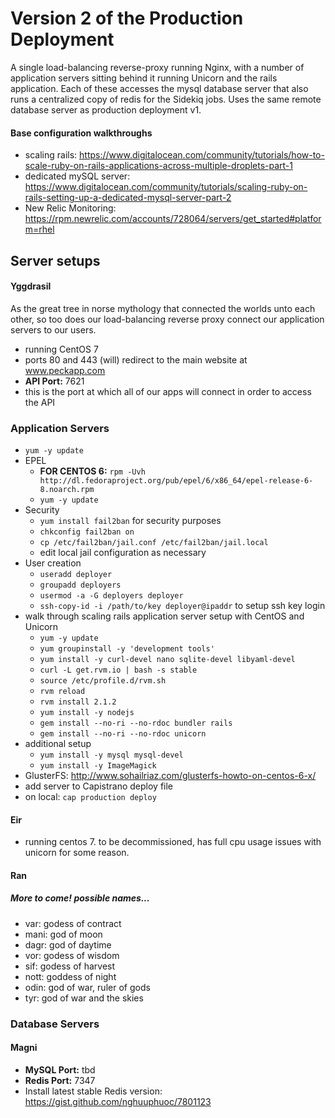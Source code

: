 # Version 2 of the Production Deployment

A single load-balancing reverse-proxy running Nginx, with a number of application servers sitting behind it running Unicorn and the rails application. Each of these accesses the mysql database server that also runs a centralized copy of redis for the Sidekiq jobs. Uses the same remote database server as production deployment v1.

#### Base configuration walkthroughs
- scaling rails: https://www.digitalocean.com/community/tutorials/how-to-scale-ruby-on-rails-applications-across-multiple-droplets-part-1
- dedicated mySQL server: https://www.digitalocean.com/community/tutorials/scaling-ruby-on-rails-setting-up-a-dedicated-mysql-server-part-2
- New Relic Monitoring: https://rpm.newrelic.com/accounts/728064/servers/get_started#platform=rhel


## Server setups

#### Yggdrasil

As the great tree in norse mythology that connected the worlds unto each other, so too does our load-balancing reverse proxy connect our application servers to our users.

- running CentOS 7
- ports 80 and 443 (will) redirect to the main website at www.peckapp.com
- **API Port:** 7621
 - this is the port at which all of our apps will connect in order to access the API

### Application Servers

- `yum -y update`
- EPEL
  - **FOR CENTOS 6:** `rpm -Uvh http://dl.fedoraproject.org/pub/epel/6/x86_64/epel-release-6-8.noarch.rpm`
  - `yum -y update`
- Security
  - `yum install fail2ban` for security purposes
  - `chkconfig fail2ban on`
  - `cp /etc/fail2ban/jail.conf /etc/fail2ban/jail.local`
  - edit local jail configuration as necessary
- User creation
  - `useradd deployer`
  - `groupadd deployers`
  - `usermod -a -G deployers deployer`
  - `ssh-copy-id -i /path/to/key deployer@ipaddr` to setup ssh key login
- walk through scaling rails application server setup with CentOS and Unicorn
  - `yum -y update`
  - `yum groupinstall -y 'development tools'`
  - `yum install -y curl-devel nano sqlite-devel libyaml-devel`
  - `curl -L get.rvm.io | bash -s stable`
  - `source /etc/profile.d/rvm.sh`
  - `rvm reload`
  - `rvm install 2.1.2`
  - `yum install -y nodejs`
  - `gem install --no-ri --no-rdoc bundler rails`
  - `gem install --no-ri --no-rdoc unicorn`
- additional setup
  - `yum install -y mysql mysql-devel`
  - `yum install -y ImageMagick`
- GlusterFS: http://www.sohailriaz.com/glusterfs-howto-on-centos-6-x/
- add server to Capistrano deploy file
- on local: `cap production deploy`

#### Eir
- running centos 7. to be decommissioned, has full cpu usage issues with unicorn for some reason.

#### Ran

##### More to come! possible names...
- var: godess of contract
- mani: god of moon
- dagr: god of daytime
- vor: godess of wisdom
- sif: godess of harvest
- nott: goddess of night
- odin: god of war, ruler of gods
- tyr: god of war and the skies

### Database Servers

#### Magni
- **MySQL Port:** tbd
- **Redis Port:** 7347
- Install latest stable Redis version: https://gist.github.com/nghuuphuoc/7801123
